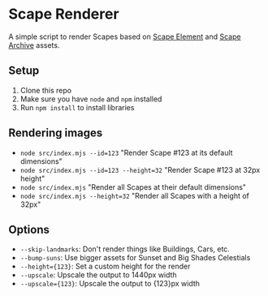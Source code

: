# Scape Renderer

A simple script to render Scapes based on [Scape Element](https://opensea.io/collection/scape-elements) and [Scape Archive](https://medium.com/scapes-eth/welcome-to-the-scapes-archive-8d41b9237359) assets.

## Setup
1. Clone this repo
2. Make sure you have `node` and `npm` installed
3. Run `npm install` to install libraries

## Rendering images
- `node src/index.mjs --id=123` "Render Scape #123 at its default dimensions"
- `node src/index.mjs --id=123 --height=32` "Render Scape #123 at 32px height"
- `node src/index.mjs` "Render all Scapes at their default dimensions"
- `node src/index.mjs --height=32` "Render all Scapes with a height of 32px"

## Options
- `--skip-landmarks`: Don't render things like Buildings, Cars, etc.
- `--bump-suns`: Use bigger assets for Sunset and Big Shades Celestials
- `--height={123}`: Set a custom height for the render
- `--upscale`: Upscale the output to 1440px width
- `--upscale={123}`: Upscale the output to {123}px width
